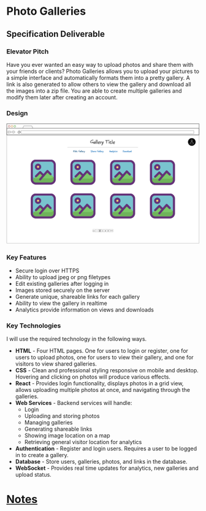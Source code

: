 # Photo Galleries

## Specification Deliverable

### Elevator Pitch

Have you ever wanted an easy way to upload photos and share them with your friends or clients? Photo Galleries allows you to upload your pictures to a simple interface and automatically formats them into a pretty gallery. A link is also generated to allow others to view the gallery and download all the images into a zip file. You are able to create multiple galleries and modify them later after creating an account.

### Design

![Mockup of Photo Galleries](PhotoGalleryUI.png)

### Key Features

- Secure login over HTTPS
- Ability to upload jpeg or png filetypes
- Edit existing galleries after logging in
- Images stored securely on the server
- Generate unique, shareable links for each gallery
- Ability to view the gallery in realtime
- Analytics provide information on views and downloads

### Key Technologies

I will use the required technology in the following ways.

- **HTML** - Four HTML pages. One for users to login or register, one for users to upload photos, one for users to view their gallery, and one for visitors to view shared galleries.
- **CSS** - Clean and professional styling responsive on mobile and desktop. Hovering and clicking on photos will produce various effects.
- **React** - Provides login functionality, displays photos in a grid view, allows uploading multiple photos at once, and navigating through the galleries.
- **Web Services** - Backend services will handle:
    - Login
    - Uploading and storing photos
    - Managing galleries
    - Generating shareable links
    - Showing image location on a map
    - Retrieving general visitor location for analytics
- **Authentication** - Register and login users. Requires a user to be logged in to create a gallery.
- **Database** - Store users, galleries, photos, and links in the database.
- **WebSocket** - Provides real time updates for analytics, new galleries and upload status.

# [Notes](notes.md)
